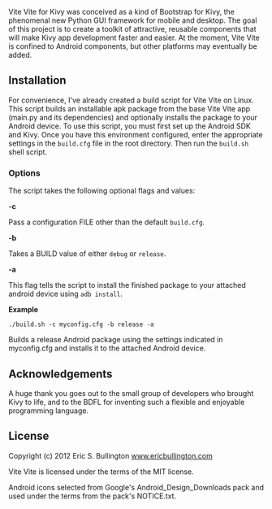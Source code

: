 Vite Vite for Kivy was conceived as a kind of Bootstrap for Kivy, the phenomenal new Python GUI framework for mobile and desktop. The goal of this project is to create a toolkit of attractive, reusable components that will make Kivy app development faster and easier.  At the moment, Vite Vite is confined to Android components, but other platforms may eventually be added. 

## Installation
For convenience, I've already created a build script for Vite Vite on Linux. This script builds an installable apk package from the base Vite Vite app (main.py and its dependencies) and optionally installs the package to your Android device.  To use this script, you must first set up the Android SDK and Kivy.  Once you have this environment configured, enter the appropriate settings in the `build.cfg` file in the root directory.  Then run the `build.sh` shell script.

### Options
The script takes the following optional flags and values:

**-c**

Pass a configuration FILE other than the default `build.cfg`.
    
**-b**

Takes a BUILD value of either `debug` or `release`.
    
**-a**

This flag tells the script to install the finished package to your attached android device using `adb install`.


**Example**

`./build.sh -c myconfig.cfg -b release -a`

Builds a release Android package using the settings indicated in myconfig.cfg and installs it to the attached Android device. 

## Acknowledgements
A huge thank you goes out to the small group of developers who brought Kivy to life, and to the BDFL
for inventing such a flexible and enjoyable programming language.

## License
Copyright (c) 2012 Eric S. Bullington
www.ericbullington.com

Vite Vite is licensed under the terms of the MIT license.

Android icons selected from Google's Android_Design_Downloads pack and used under the terms from the pack's NOTICE.txt.
